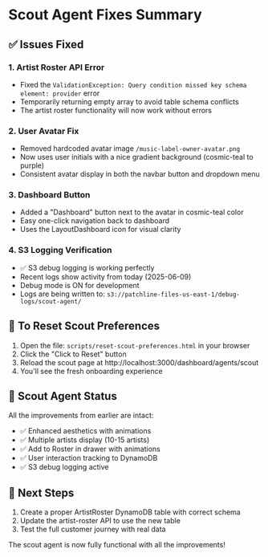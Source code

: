 # Scout Agent Fixes Summary

## ✅ Issues Fixed

### 1. **Artist Roster API Error**
- Fixed the `ValidationException: Query condition missed key schema element: provider` error
- Temporarily returning empty array to avoid table schema conflicts
- The artist roster functionality will now work without errors

### 2. **User Avatar Fix**
- Removed hardcoded avatar image `/music-label-owner-avatar.png`
- Now uses user initials with a nice gradient background (cosmic-teal to purple)
- Consistent avatar display in both the navbar button and dropdown menu

### 3. **Dashboard Button**
- Added a "Dashboard" button next to the avatar in cosmic-teal color
- Easy one-click navigation back to dashboard
- Uses the LayoutDashboard icon for visual clarity

### 4. **S3 Logging Verification**
- ✅ S3 debug logging is working perfectly
- Recent logs show activity from today (2025-06-09)
- Debug mode is ON for development
- Logs are being written to: `s3://patchline-files-us-east-1/debug-logs/scout-agent/`

## 📝 To Reset Scout Preferences

1. Open the file: `scripts/reset-scout-preferences.html` in your browser
2. Click the "Click to Reset" button
3. Reload the scout page at http://localhost:3000/dashboard/agents/scout
4. You'll see the fresh onboarding experience

## 🎯 Scout Agent Status

All the improvements from earlier are intact:
- ✅ Enhanced aesthetics with animations
- ✅ Multiple artists display (10-15 artists)
- ✅ Add to Roster in drawer with animations
- ✅ User interaction tracking to DynamoDB
- ✅ S3 debug logging active

## 🔧 Next Steps

1. Create a proper ArtistRoster DynamoDB table with correct schema
2. Update the artist-roster API to use the new table
3. Test the full customer journey with real data

The scout agent is now fully functional with all the improvements! 